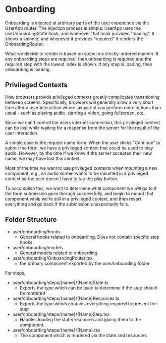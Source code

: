 # Onboarding

Onboarding is injected at arbitrary parts of the user experience via the UserApp router.
The injection process is simple: UserApp uses the useOnboardingState hook, and whenever
that hook provides "loading", it shows a spinner, and whenever it provides "required"
it renders the OnboardingRouter.

What we decide to render is based on steps in a strictly-ordered manner. If any
onboarding steps are required, then onboarding is required and the required step
with the lowest index is shown. If any step is loading, then onboarding is
loading.

## Privileged Contexts

How browsers provide privileged contexts greatly complicates transitioning between
screens. Specifically, browsers will generally allow a very short time after a
user interaction where javascript can perform more actions than usual - such as
playing audio, starting a video, going fullscreen, etc.

Since we can't control the users internet connection, this privileged context can
be lost while waiting for a response from the server for the result of the user
interaction.

A simple case is the request name form. When the user clicks "Continue" to submit
the form, we have a privileged context that could be used to play audio. However,
by the time if we know if the server accepted their new name, we may have lost
this context.

Most of the time we want to use privileged contexts when mounting a new component,
e.g., an audio screen wants to be mounted in a privileged context so the user
doesn't have to tap the play button.

To accomplish this, we want to determine what component we _will_ go to if the
form submission goes through successfully, and begin to mount that component while
we're still in a privileged context, and then revert everything and go back if the
submission unexpectedly fails.

## Folder Structure

- user/onboarding/hooks
  - General hooks related to onboarding. Does not contain specific step hooks
- user/onboarding/models
  - General models related to onboarding.
- user/onboarding/OnboardingRouter.tsx
  - the primary component exported by the user/onboarding folder

For steps,

- user/onboarding/steps/{name}/{Name}State.ts
  - Exports the type which can be used to determine if the step should be rendered
- user/onboarding/steps/{name}/{Name}Resources.ts
  - Exports the type which contains everything required to present the step
- user/onboarding/steps/{name}/{Name}Step.tsx
  - Handles loading the state/resources and gluing them to the component
- user/onboarding/steps/{name}/{Name}.tsx
  - The component which is rendered via the state and resources
